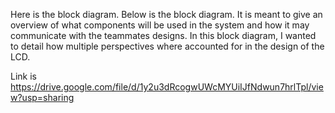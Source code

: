 Here is the block diagram. Below is the block diagram. It is meant to give an overview of what components will be used in the system and how it may communicate with the teammates designs. In this block diagram, I wanted to detail how multiple perspectives where accounted for in the design of the LCD.

Link is https://drive.google.com/file/d/1y2u3dRcogwUWcMYUiIJfNdwun7hrlTpl/view?usp=sharing

